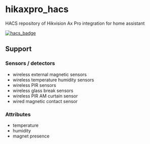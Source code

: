 # hikaxpro_hacs
HACS repository of Hikvision Ax Pro integration for home assistant

[![hacs_badge](https://img.shields.io/badge/HACS-Custom-41BDF5.svg)](https://github.com/hacs/integration)

## Support

### Sensors / detectors
- wireless external magnetic sensors
- wireless temperature humidity sensors
- wireless PIR sensors
- wireless glass break sensors
- wireless PIR AM curtain sensor
- wired magnetic contact sensor

### Attributes
- temperature
- humidity
- magnet presence
